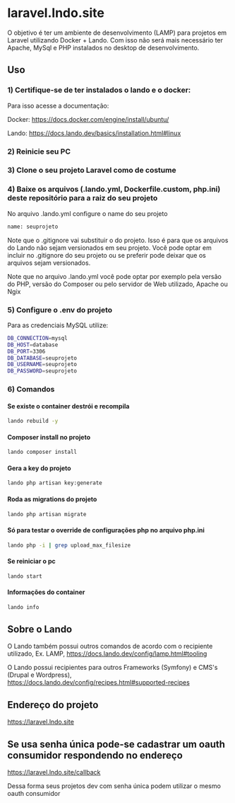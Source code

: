 # laravel.lndo.site

O objetivo é ter um ambiente de desenvolvimento (LAMP) para projetos em Laravel utilizando Docker + Lando. Com isso não será mais necessário ter Apache, MySql e PHP instalados no desktop de desenvolvimento.

## Uso

### 1) Certifique-se de ter instalados o lando e o docker:

Para isso acesse a documentação: 

Docker: https://docs.docker.com/engine/install/ubuntu/ 

Lando: https://docs.lando.dev/basics/installation.html#linux

### 2) Reinicie seu PC

### 3) Clone o seu projeto Laravel como de costume

### 4) Baixe os arquivos (.lando.yml, Dockerfile.custom, php.ini) deste repositório para a raiz do seu projeto

No arquivo .lando.yml configure o name do seu projeto

```bash
name: seuprojeto
```

Note que o .gitignore vai substituir o do projeto. Isso é para que os arquivos do Lando não sejam versionados em seu projeto. Você pode optar em incluir no .gitignore do seu projeto ou se preferir pode deixar que os arquivos sejam versionados.

Note que no arquivo .lando.yml você pode optar por exemplo pela versão do PHP, versão do Composer ou pelo servidor de Web utilizado, Apache ou Ngix

### 5) Configure o .env do projeto

Para as credenciais MySQL utilize:

```bash
DB_CONNECTION=mysql
DB_HOST=database
DB_PORT=3306
DB_DATABASE=seuprojeto
DB_USERNAME=seuprojeto
DB_PASSWORD=seuprojeto
```

### 6) Comandos

#### Se existe o container destrói e recompila
```bash
lando rebuild -y
```

#### Composer install no projeto
```bash
lando composer install
```

#### Gera a key do projeto
```bash
lando php artisan key:generate
```

#### Roda as migrations do projeto
```bash
lando php artisan migrate
```

#### Só para testar o override de configurações php no arquivo php.ini
```bash
lando php -i | grep upload_max_filesize
```

#### Se reiniciar o pc
```bash
lando start
```

#### Informações do container
```bash
lando info
```

## Sobre o Lando

O Lando também possui outros comandos de acordo com o recipiente utilizado, Ex. LAMP, https://docs.lando.dev/config/lamp.html#tooling

O Lando possui recipientes para outros Frameworks (Symfony) e CMS's (Drupal e Wordpress), https://docs.lando.dev/config/recipes.html#supported-recipes

## Endereço do projeto
https://laravel.lndo.site

## Se usa senha única pode-se cadastrar um oauth consumidor respondendo no endereço 
https://laravel.lndo.site/callback 

Dessa forma seus projetos dev com senha única podem utilizar o mesmo oauth consumidor

